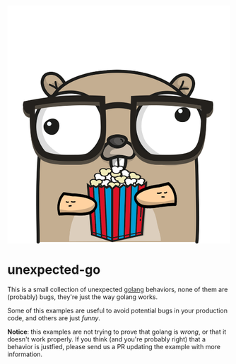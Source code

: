 ![Gopherize.me gopher](gopher.png)

# unexpected-go

This is a small collection of unexpected [golang](https://golang.org/) behaviors, 
none of them are (probably) bugs, they're just the way golang works. 

Some of this examples are useful to avoid potential bugs in your production code,
and others are just _funny_.

**Notice**: this examples are not trying to prove that golang is _wrong_, or that it
doesn't work properly. If you think (and you're probably right) that a behavior
is justfied, please send us a PR updating the example with more information.
